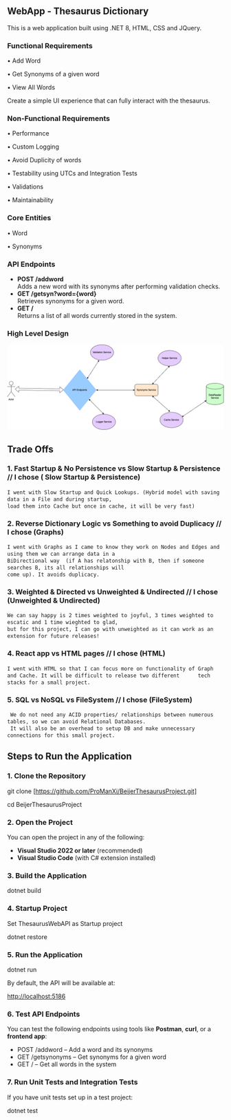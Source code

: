 ## WebApp - Thesaurus Dictionary

This is a web application built using .NET 8, HTML, CSS and JQuery.

### Functional Requirements

• Add Word

• Get Synonyms of a given word

• View All Words

Create a simple UI experience that can fully interact with the thesaurus.

### Non-Functional Requirements

• Performance

• Custom Logging

• Avoid Duplicity of words

• Testability using UTCs and Integration Tests

• Validations

• Maintainability

### Core Entities

• Word

• Synonyms

### API Endpoints

- **POST /addword**  
    Adds a new word with its synonyms after performing validation checks.
- **GET /getsyn?word={word}**  
    Retrieves synonyms for a given word.
- **GET /**  
    Returns a list of all words currently stored in the system.

### High Level Design
![High-Level Design](hld.png)


## Trade Offs

### 1\. Fast Startup & No Persistence vs Slow Startup & Persistence  // I chose ( Slow Startup & Persistence)

    I went with Slow Startup and Quick Lookups. (Hybrid model with saving data in a File and during startup,
    load them into Cache but once in cache, it will be very fast)

### 2\. Reverse Dictionary Logic vs Something to avoid Duplicacy  // I chose (Graphs)

    I went with Graphs as I came to know they work on Nodes and Edges and using them we can arrange data in a
    BiDirectional way  (if A has relatonship with B, then if someone searches B, its all relationships will
    come up). It avoids duplicacy.

### 3\. Weighted & Directed vs Unweighted & Undirected // I chose (Unweighted & Undirected)

    We can say happy is 2 times weighted to joyful, 3 times weighted to escatic and 1 time wieghted to glad, 
    but for this project, I can go with unweighted as it can work as an extension for future releases!
    
### 4\. React app vs HTML pages // I chose (HTML)

    I went with HTML so that I can focus more on functionality of Graph and Cache. It will be difficult to release two different      tech stacks for a small project.

### 5\. SQL vs NoSQL vs FileSystem // I chose (FileSystem)

     We do not need any ACID properties/ relationships between numerous tables, so we can avoid Relational Databases.
     It will also be an overhead to setup DB and make unnecessary connections for this small project.



## Steps to Run the Application

### 1\. Clone the Repository

git clone [https://github.com/ProManXi/BeijerThesaurusProject.git]

cd BeijerThesaurusProject

### 2\. Open the Project

You can open the project in any of the following:

- **Visual Studio 2022 or later** (recommended)
- **Visual Studio Code** (with C# extension installed)

### 3\. Build the Application

dotnet build

### 4\. Startup Project

Set ThesaurusWebAPI as Startup project

dotnet restore

### 5\. Run the Application

dotnet run

By default, the API will be available at:

<http://localhost:5186>

### 6\. Test API Endpoints

You can test the following endpoints using tools like **Postman**, **curl**, or a **frontend app**:

- POST /addword – Add a word and its synonyms
- GET /getsynonyms – Get synonyms for a given word
- GET / – Get all words in the system

### 7\. Run Unit Tests and Integration Tests

If you have unit tests set up in a test project:

dotnet test
